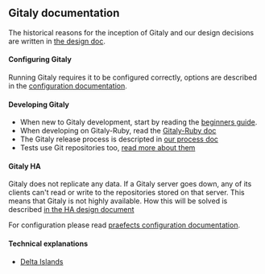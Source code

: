 ## Gitaly documentation

The historical reasons for the inception of Gitaly and our design decisions are
written in [the design doc](doc/DESIGN.md).

#### Configuring Gitaly

Running Gitaly requires it to be configured correctly, options are described in
the [configuration documentation](doc/configuration/README.md).

#### Developing Gitaly

- When new to Gitaly development, start by reading the [beginners guide](docs/beginners_guid.md).
- When developing on Gitaly-Ruby, read the [Gitaly-Ruby doc](doc/ruby_endpoint.md)
- The Gitaly release process is descripted in [our process doc](doc/PROCESS.md)
- Tests use Git repositories too, [read more about them](doc/test_repos.md)

#### Gitaly HA

Gitaly does not replicate any data. If a Gitaly server goes down, any of its
clients can't read or write to the repositories stored on that server. This
means that Gitaly is not highly available. How this will be solved is described
[in the HA design document](doc/design_ha.md)

For configuration please read [praefects configuration documentation](doc/configuration/praefect.md).

#### Technical explanations

- [Delta Islands](doc/delta_islands.md)
